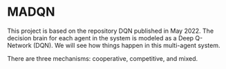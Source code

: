 # MADQN
This project is based on the repository DQN published in May 2022. The decision brain for each agent in the system is modeled as a Deep Q-Network (DQN). We will see how things happen in this multi-agent system.

There are three mechanisms: cooperative, competitive, and mixed.
